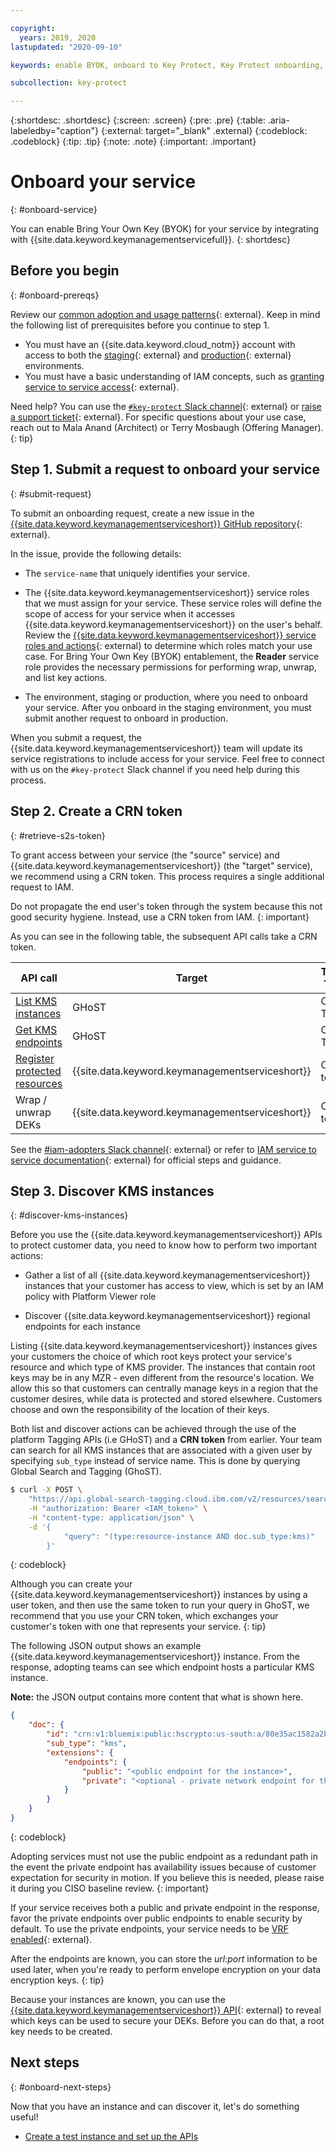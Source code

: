 ```yaml
---

copyright:
  years: 2019, 2020
lastupdated: "2020-09-10"

keywords: enable BYOK, onboard to Key Protect, Key Protect onboarding, internal, KYOK, BYOK

subcollection: key-protect

---
```


{:shortdesc: .shortdesc}
{:screen: .screen}
{:pre: .pre}
{:table: .aria-labeledby="caption"}
{:external: target="_blank" .external}
{:codeblock: .codeblock}
{:tip: .tip}
{:note: .note}
{:important: .important}

# Onboard your service
{: #onboard-service}

You can enable Bring Your Own Key (BYOK) for your service by integrating with
{{site.data.keyword.keymanagementservicefull}}.
{: shortdesc}

## Before you begin
{: #onboard-prereqs}

Review our
[common adoption and usage patterns](https://pages.github.ibm.com/Alchemy-Key-Protect/architecture/architecture/adoption/){: external}.
Keep in mind the following list of prerequisites before you continue to step 1.

- You must have an {{site.data.keyword.cloud_notm}} account with access to both
    the
    [staging](https://test.cloud.ibm.com/){: external}
    and
    [production](https://cloud.ibm.com/){: external}
    environments.
- You must have a basic understanding of IAM concepts, such as
    [granting service to service access](/docs/get-coding?topic=get-coding-servicetoservice){: external}.

Need help? You can use the
[`#key-protect` Slack channel](https://slack.com/app_redirect?channel=C1UB18PQB){: external}
or
[raise a support ticket](https://github.ibm.com/kms/customer-issues/issues/new/choose){: external}.
For specific questions about your use case, reach out to Mala Anand (Architect)
or Terry Mosbaugh (Offering Manager).
{: tip}

## Step 1. Submit a request to onboard your service
{: #submit-request}

To submit an onboarding request, create a new issue in the
[{{site.data.keyword.keymanagementserviceshort}} GitHub repository](https://github.ibm.com/kms/customer-issues/issues/new/choose){: external}.

In the issue, provide the following details:

- The `service-name` that uniquely identifies your service.

- The {{site.data.keyword.keymanagementserviceshort}} service roles that we must
    assign for your service. These service roles will define the scope of access
    for your service when it accesses
    {{site.data.keyword.keymanagementserviceshort}} on the user's behalf.
    Review the
    [{{site.data.keyword.keymanagementserviceshort}} service roles and actions](https://pages.github.ibm.com/Alchemy-Key-Protect/architecture/architecture/iam-policies/){: external}
    to determine which roles match your use case. For Bring Your Own Key (BYOK)
    entablement, the **Reader** service role provides the necessary permissions
    for performing wrap, unwrap, and list key actions.

- The environment, staging or production, where you need to onboard your
    service. After you onboard in the staging environment, you must submit another
    request to onboard in production.

When you submit a request, the {{site.data.keyword.keymanagementserviceshort}}
team will update its service registrations to include access for your service.
Feel free to connect with us on the `#key-protect` Slack channel if you need
help during this process.

## Step 2. Create a CRN token
{: #retrieve-s2s-token}

To grant access between your service (the "source" service) and
{{site.data.keyword.keymanagementserviceshort}} (the "target" service), we
recommend using a CRN token. This process requires a single additional request
to IAM.

Do not propagate the end user's token through the system because this not good
security hygiene. Instead, use a CRN token from IAM.
{: important}

As you can see in the following table, the subsequent API calls take a CRN
token.

| API call | Target | Token Type |
| -------- | ------ | ---------- |
| [List KMS instances](#discover-kms-instances) | GHoST | CRN Token |
| [Get KMS endpoints](#discover-kms-instances) | GHoST | CRN Token |
| [Register protected resources](/docs/key-protect?topic=key-protect-register-protected-resources) | {{site.data.keyword.keymanagementserviceshort}} | CRN token |
| Wrap / unwrap DEKs | {{site.data.keyword.keymanagementserviceshort}} | CRN token |

See the
[#iam-adopters Slack channel](https://ibm-cloudplatform.slack.com/archives/C0NLB2W3B/p1516206027000901){: external}
or refer to
[IAM service to service documentation](/docs/get-coding?topic=get-coding-servicetoservice){: external}
for official steps and guidance.

## Step 3. Discover KMS instances
{: #discover-kms-instances}

Before you use the {{site.data.keyword.keymanagementserviceshort}} APIs to
protect customer data, you need to know how to perform two important actions:

- Gather a list of all {{site.data.keyword.keymanagementserviceshort}} instances
    that your customer has access to view, which is set by an IAM policy with
    Platform Viewer role

- Discover {{site.data.keyword.keymanagementserviceshort}} regional endpoints
    for each instance

Listing {{site.data.keyword.keymanagementserviceshort}} instances gives your
customers the choice of which root keys protect your service's resource and
which type of KMS provider. The instances that contain root keys may be in any
MZR - even different from the resource's location. We allow this so that
customers can centrally manage keys in a region that the customer desires, while
data is protected and stored elsewhere. Customers choose and own the
responsibility of the location of their keys.

Both list and discover actions can be achieved through the use of the platform
Tagging APIs (i.e GHoST) and a **CRN token** from earlier. Your team can search
for all KMS instances that are associated with a given user by specifying
`sub_type` instead of service name. This is done by querying Global Search and
Tagging (GhoST).

```sh
$ curl -X POST \
    "https://api.global-search-tagging.cloud.ibm.com/v2/resources/search?limit=50&account_id=<account_ID>" \
    -H "authorization: Bearer <IAM_token>" \
    -H "content-type: application/json" \
    -d '{
            "query": "(type:resource-instance AND doc.sub_type:kms)"
        }'
```
{: codeblock}

Although you can create your {{site.data.keyword.keymanagementserviceshort}}
instances by using a user token, and then use the same token to run your
query in GhoST, we recommend that you use your CRN token, which exchanges your
customer's token with one that represents your service.
{: tip}

The following JSON output shows an example
{{site.data.keyword.keymanagementserviceshort}} instance. From the response,
adopting teams can see which endpoint hosts a particular KMS instance.

**Note:** the JSON output contains more content that what is shown here.

```json
{
    "doc": {
        "id": "crn:v1:bluemix:public:hscrypto:us-south:a/80e35ac1582a2b1a7b633e6107f9295a:67be47c6-cac0-415d-b298-0e6d45d6cb51::",
        "sub_type": "kms",
        "extensions": {
            "endpoints": {
                "public": "<public endpoint for the instance>",
                "private": "<optional - private network endpoint for the instance>"
            }
        }
    }
}
```
{: codeblock}

Adopting services must not use the public endpoint as a redundant path in the
event the private endpoint has availability issues because of customer
expectation for security in motion. If you believe this is needed, please raise
it during you CISO baseline review.
{: important}

If your service receives both a public and private endpoint in the response,
favor the private endpoints over public endpoints to enable security by default.
To use the private endpoints, your service needs to be
[VRF enabled](/docs/dl?topic=dl-overview-of-virtual-routing-and-forwarding-vrf-on-ibm-cloud){: external}.

After the endpoints are known, you can store the _url:port_ information to be
used later, when you're ready to perform envelope encryption on your data
encryption keys.
{: tip}

Because your instances are known, you can use the
[{{site.data.keyword.keymanagementserviceshort}} API](/apidocs/key-protect#list-keys){: external}
to reveal which keys can be used to secure your DEKs. Before you can do that, a
root key needs to be created.

## Next steps
{: #onboard-next-steps}

Now that you have an instance and can discover it, let's do something useful!

- [Create a test instance and set up the APIs](/docs/key-protect?topic=key-protect-configure-api)


